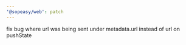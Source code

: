 ```yaml
---
'@sopeasy/web': patch
---
```


fix bug where url was being sent under metadata.url instead of url on pushState
